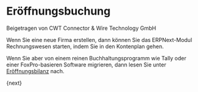 # Eröffnungsbuchung
<span class="text-muted contributed-by">Beigetragen von CWT Connector & Wire Technology GmbH</span>

Wenn Sie eine neue Firma erstellen, dann können Sie das ERPNext-Modul Rechnungswesen starten, indem Sie in den Kontenplan gehen.

Wenn Sie aber von einem reinen Buchhaltungsprogramm wie Tally oder einer FoxPro-basieren Software migrieren, dann lesen Sie unter [Eröffnungsbilanz]({{docs_base_url}}/user/manual/de/accounts/opening-accounts.html) nach.

{next}
